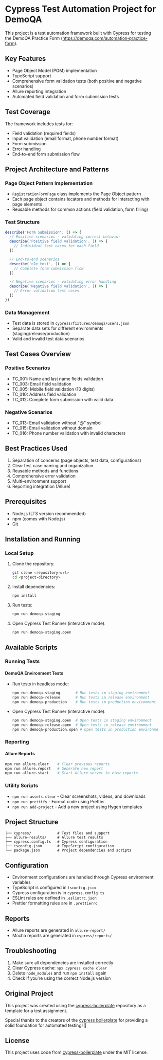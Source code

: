 # Cypress Test Automation Project for DemoQA

This project is a test automation framework built with Cypress for testing the DemoQA Practice Form (https://demoqa.com/automation-practice-form).

## Key Features

- Page Object Model (POM) implementation
- TypeScript support
- Comprehensive form validation tests (both positive and negative scenarios)
- Allure reporting integration
- Automated field validation and form submission tests

## Test Coverage

The framework includes tests for:

- Field validation (required fields)
- Input validation (email format, phone number format)
- Form submission
- Error handling
- End-to-end form submission flow

## Project Architecture and Patterns

### Page Object Pattern Implementation

- `RegistrationFormPage` class implements the Page Object pattern
- Each page object contains locators and methods for interacting with page elements
- Reusable methods for common actions (field validation, form filling)

### Test Structure

```typescript
describe('Form Submission', () => {
  // Positive scenarios - validating correct behavior
  describe('Positive field validation', () => {
    // Individual test cases for each field
  })

  // End-to-end scenarios
  describe('e2e test', () => {
    // Complete form submission flow
  })

  // Negative scenarios - validating error handling
  describe('Negative field validation', () => {
    // Error validation test cases
  })
})
```

### Data Management

- Test data is stored in `cypress/fixtures/demoqa/users.json`
- Separate data sets for different environments (staging/release/production)
- Valid and invalid test data scenarios

## Test Cases Overview

### Positive Scenarios

- TC_001: Name and last name fields validation
- TC_003: Email field validation
- TC_005: Mobile field validation (10 digits)
- TC_010: Address field validation
- TC_012: Complete form submission with valid data

### Negative Scenarios

- TC_013: Email validation without "@" symbol
- TC_015: Email validation without domain
- TC_016: Phone number validation with invalid characters

## Best Practices Used

1. Separation of concerns (page objects, test data, configurations)
2. Clear test case naming and organization
3. Reusable methods and functions
4. Comprehensive error validation
5. Multi-environment support
6. Reporting integration (Allure)

## Prerequisites

- Node.js (LTS version recommended)
- npm (comes with Node.js)
- Git

## Installation and Running

### Local Setup

1. Clone the repository:

   ```bash
   git clone <repository-url>
   cd <project-directory>
   ```

2. Install dependencies:

   ```bash
   npm install
   ```

3. Run tests:

   ```bash
   npm run demoqa-staging
   ```

4. Open Cypress Test Runner (interactive mode):

   ```bash
   npm run demoqa-staging.open
   ```

## Available Scripts

### Running Tests

#### DemoQA Environment Tests

- Run tests in headless mode:

  ```bash
  npm run demoqa-staging       # Run tests in staging environment
  npm run demoqa-release       # Run tests in release environment
  npm run demoqa-production    # Run tests in production environment
  ```

- Open Cypress Test Runner (interactive mode):

  ```bash
  npm run demoqa-staging.open  # Open tests in staging environment
  npm run demoqa-release.open  # Open tests in release environment
  npm run demoqa-production.open # Open tests in production environment
  ```

### Reporting

#### Allure Reports

```bash
npm run allure.clear    # Clear previous reports
npm run allure.report   # Generate new report
npm run allure.start    # Start Allure server to view reports
```

### Utility Scripts

- `npm run assets.clear` - Clear screenshots, videos, and downloads
- `npm run prettify` - Format code using Prettier
- `npm run add-project` - Add a new project using Hygen templates

## Project Structure

```
├── cypress/            # Test files and support
├── allure-results/     # Allure test results
├── cypress.config.ts   # Cypress configuration
├── tsconfig.json       # TypeScript configuration
└── package.json        # Project dependencies and scripts
```

## Configuration

- Environment configurations are handled through Cypress environment variables
- TypeScript is configured in `tsconfig.json`
- Cypress configuration is in `cypress.config.ts`
- ESLint rules are defined in `.eslintrc.json`
- Prettier formatting rules are in `.prettierrc`

## Reports

- Allure reports are generated in `allure-report/`
- Mocha reports are generated in `cypress/reports/`

## Troubleshooting

1. Make sure all dependencies are installed correctly
2. Clear Cypress cache: `npx cypress cache clear`
3. Delete `node_modules` and run `npm install` again
4. Check if you're using the correct Node.js version

## Original Project

This project was created using the [cypress-boilerplate](https://github.com/optimumqa/cypress-boilerplate) repository as a template for a test assignment.

Special thanks to the creators of the [cypress boilerplate](https://github.com/optimumqa/cypress-boilerplate) for providing a solid foundation for automated testing! 🚀

## License

This project uses code from [cypress-boilerplate](https://github.com/optimumqa/cypress-boilerplate) under the MIT license.
